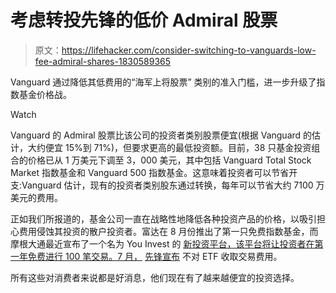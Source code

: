 # 考虑转投先锋的低价 Admiral 股票

> 原文：<https://lifehacker.com/consider-switching-to-vanguards-low-fee-admiral-shares-1830589365>

Vanguard 通过降低其低费用的“海军上将股票” 类别的准入门槛，进一步升级了指数基金价格战。

Watch

Vanguard 的 Admiral 股票比该公司的投资者类别股票便宜(根据 Vanguard 的估计，大约便宜 15%到 71%)，但要求更高的最低投资额。目前，38 只基金投资组合的价格已从 1 万美元下调至 3，000 美元，其中包括 Vanguard Total Stock Market 指数基金和 Vanguard 500 指数基金。这意味着投资者可以节省开支:Vanguard 估计，现有的投资者类别股东通过转换，每年可以节省大约 7100 万美元的费用。

正如我们所报道的，基金公司一直在战略性地降低各种投资产品的价格，以吸引担心费用侵蚀其投资的散户投资者。富达在 8 月份推出了第一只免费指数基金，而摩根大通最近宣布了一个名为 You Invest 的 [新投资平台，该平台将让投资者在第一年免费进行 100 笔交易。7 月，](https://twocents.lifehacker.com/jp-morgan-to-offer-no-fee-trading-1828515981) [先锋宣布](https://twocents.lifehacker.com/vanguard-is-expanding-commission-free-etf-options-in-au-1827359408) 不对 ETF 收取交易费用。

所有这些对消费者来说都是好消息，他们现在有了越来越便宜的投资选择。